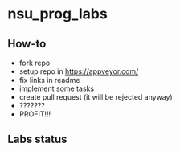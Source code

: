 # nsu_prog_labs
## How-to
* fork repo
* setup repo in https://appveyor.com/
* fix links in readme
* implement some tasks
* create pull request (it will be rejected anyway)
* ???????
* PROFIT!!!

## Labs status

